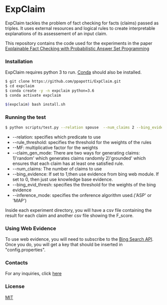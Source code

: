 # ExpClaim


ExpClaim tackles the problem of fact checking for facts (claims) passed as triples.
It uses external resources and logical rules to create interpretable explanations of its assessement of an input claim.

This repository contains the code used for the experiments in the paper [Explainable Fact Checking with Probabilistic Answer Set Programming](https://arxiv.org/abs/1906.09198)

### Installation

ExpClaim requires python 3 to run.
[Conda](https://docs.conda.io/projects/conda/en/latest/user-guide/install/) should also be installed.

```sh
$ git clone https://github.com/ppapotti/ExpClaim.git
$ cd expclaim
$ conda create -y -n expclaim python=3.6
$ conda activate expclaim

$(expclaim) bash install.sh
```




### Running the test
```sh
$ python scripts/test.py --relation spouse  --num_claims 2 --bing_evidence 0 --inference_mode 'ASP'
```
* --relation: specifies which predicate to use
* --rule_threshold: specifies the threshold for the weights of the rules
* --MF: multiplicative factor for the weights
* --claim_gen_mode: There are two ways for generating claims: 1)'random' which generates claims randomly 2)'grounded' which ensures that each claim has at least one satisfied rule.
* --num_claims: The number of claims to use
* --bing_evidence: If set to 1,then use evidence from bing web module. If set to 0, then just use knowledge base evidence.
* --bing_evid_thresh: specifies the threshold for the weights of the bing evidence
* --inference_mode: specifies the onference algorithm used.('ASP' or 'MAP')

Inside each experiment directory, you will have a csv file containing the result for each claim and another csv file showing the F_score.



### Using Web Evidence

To use web evidence, you will need to subscribe to the [Bing Search API](https://azure.microsoft.com/en-us/services/cognitive-services/bing-web-search-api/).
Once you do, you will get a key that should be inserted in "config.properties".


### Contacts

For any inquiries, click [here](mailto:saeedm@eurecom.fr,ahmadi@eurecom.fr,paolo.papotti@eurecom.fr)

### License
[MIT](https://choosealicense.com/licenses/mit/)





